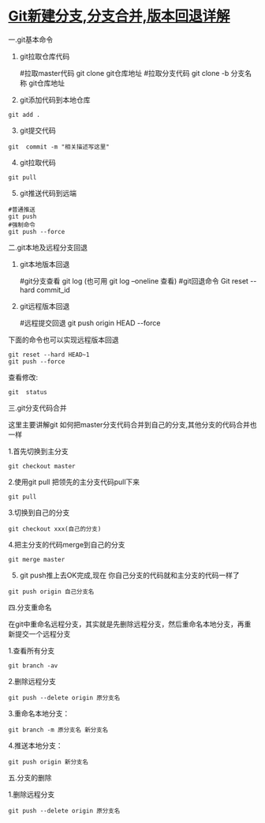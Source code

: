 # [Git新建分支,分支合并,版本回退详解](https://www.itdaan.com/blog/2019/06/28/f2c0c2278484f23fa91346180462502d.html)

一.git基本命令

1. git拉取仓库代码

   \#拉取master代码
   git clone git仓库地址
   \#拉取分支代码
   git clone -b 分支名称 git仓库地址

2. git添加代码到本地仓库

```shell
git add .
```

3. git提交代码

```shell
git  commit -m "相关描述写这里"
```

4. git拉取代码

```shell
git pull
```

5. git推送代码到远端

```shell
#普通推送
git push
#强制命令
git push --force
```

二.git本地及远程分支回退

1. git本地版本回退

   \#git分支查看
   git log (也可用 git log –oneline 查看)
   \#git回退命令
   Git reset --hard commit_id

2. git远程版本回退

   \#远程提交回退
   git push origin HEAD --force

下面的命令也可以实现远程版本回退

```shell
git reset --hard HEAD~1
git push --force
```

查看修改:

```shell
git  status
```

三.git分支代码合并

这里主要讲解git 如何把master分支代码合并到自己的分支,其他分支的代码合并也一样

1.首先切换到主分支

```shell
git checkout master
```

2.使用git pull 把领先的主分支代码pull下来

```shell
git pull
```

3.切换到自己的分支

```shell
git checkout xxx(自己的分支)
```

4.把主分支的代码merge到自己的分支

```shell
git merge master
```

5. git push推上去OK完成,现在 你自己分支的代码就和主分支的代码一样了

```shell
git push origin 自己分支名
```

四.分支重命名

在git中重命名远程分支，其实就是先删除远程分支，然后重命名本地分支，再重新提交一个远程分支

1.查看所有分支

```shell
git branch -av
```

2.删除远程分支

```shell
git push --delete origin 原分支名
```

3.重命名本地分支：

```shell
git branch -m 原分支名 新分支名
```

4.推送本地分支：

```shell
git push origin 新分支名
```

五.分支的删除

1.删除远程分支

```shell
git push --delete origin 原分支名
```

